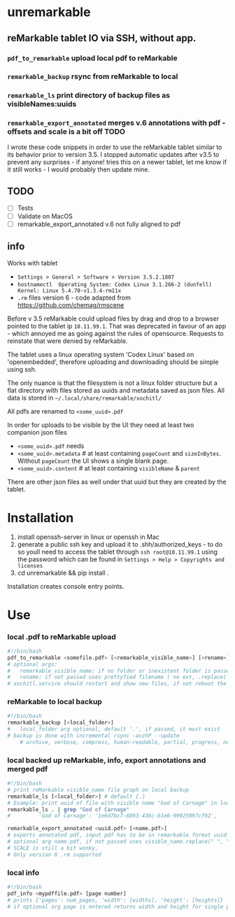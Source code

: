 # unremarkable
## reMarkable tablet IO via SSH, without app.
### `pdf_to_remarkable` upload local pdf to reMarkable
### `remarkable_backup` rsync from reMarkable to local
### `remarkable_ls` print directory of backup files as visibleNames:uuids 
### `remarkable_export_annotated` merges v.6 annotations with pdf - offsets and scale is a bit off TODO 

I wrote these code snippets in order to use the reMarkable tablet similar to its behavior prior to version 3.5.  I stopped automatic updates after v3.5 to prevent any surprises - if anyone! tries this on a newer tablet, let me know if it still works - I would probably then update mine.

## TODO
- [ ] Tests
- [ ] Validate on MacOS
- [ ] remarkable_export_annotated v.6 not fully aligned to pdf

## info
Works with tablet
* `Settings > General > Software > Version 3.5.2.1807`
* `hostnamectl  Operating System: Codex Linux 3.1.266-2 (dunfell) Kernel: Linux 5.4.70-v1.3.4-rm11x`
* `.rm` files version 6 - code adapted from https://github.com/chemag/rmscene

Before v 3.5 reMarkable could upload files by drag and drop to a browser pointed to the tablet ip `10.11.99.1`. That was deprecated in favour of an app - which annoyed me as going against the rules of opensource. Requests to reinstate that were denied by reMarkable.

The tablet uses a linux operating system 'Codex Linux' based on 'openembedded', therefore uploading and downloading should be simple using ssh.

The only nuance is that the filesystem is not a linux folder structure but a flat directory with files stored as uuids and metadata saved as json files. All data is stored in 
`~/.local/share/remarkable/xochitl/`

All pdfs are renamed to `<some_uuid>.pdf`

In order for uploads to be visible by the UI they need at least two companion json files 
* `<some_uuid>.pdf` needs
* `<some_uuid>.metadata` # at least containing `pageCount` and `sizeInBytes`. Without `pageCount` the UI shows a single blank page.
* `<some_uuid>.content` # at least containing `visibleName` & `parent`

There are other json files as well under that uuid but they are created by the tablet.
 

# Installation
1. install openssh-server in linux or openssh in Mac
2. generate a public ssh key and upload it to .shh/authorized_keys  - to do so youll need to access the tablet through `ssh root@10.11.99.1`  using the password which can be found in `Settings > Help > Copyrights and licenses`
3. cd unremarkable && pip install .

Installation creates console entry points.

# Use
### local .pdf to reMarkable upload
```bash
#!/bin/bash
pdf_to_remarkable <somefile.pdf> [<remarkable_visible_name>] [<rename>] # upload pdf file
# optional args:
#   remarkable_visible_name: if no folder or inexistent folder is passed, file will be uploaded to myFiles
#   rename: if not passed uses prettyfied filename ( no ext, .replace('_',' '))
# xochitl.service should restart and show new files, if not reboot the reMarkable
```
### reMarkable to local backup
```bash
#!/bin/bash
remarkable_backup [<local_folder>]
#   local_folder arg optional, default '.', if passed, it must exist
# backup is done with incremental rsync -avzhP --update
    # archive, verbose, compress, human-readable, partial, progress, newer files only
```
### local backed up reMarkable, info, export annotations and merged pdf
```bash
#!/bin/bash
# print reMarkable visible_name file graph on local backup
remarkable_ls [<local_folder>] # default [.]
# Example: print uuid of file with visible name "God of Carnage" in local folder
remarkable_ls . | grep "God of Carnage"
#         'God of Carnage': '1e6d7bc7-6893-436c-b1e6-99925097cf92',

remarkable_export_annotated <uuid.pdf> [<name.pdf>]
# exports annotated pdf, input pdf has to be in remarkable format uuid.pdf accompanied by uuid/ with annotation.rm files
# optional arg name.pdf, if not passed uses visible_name.replace(" ", "_")+"_merged.pdf"
# SCALE is still a bit wonky, 
# Only version 6 .rm supported
```

### local info
```bash
#!/bin/bash
pdf_info <mypdffile.pdf> [page number]
# prints {'pages': num_pages, 'width': [widths], 'height': [heights]}
# if optional arg page is entered returns width and height for single page
```